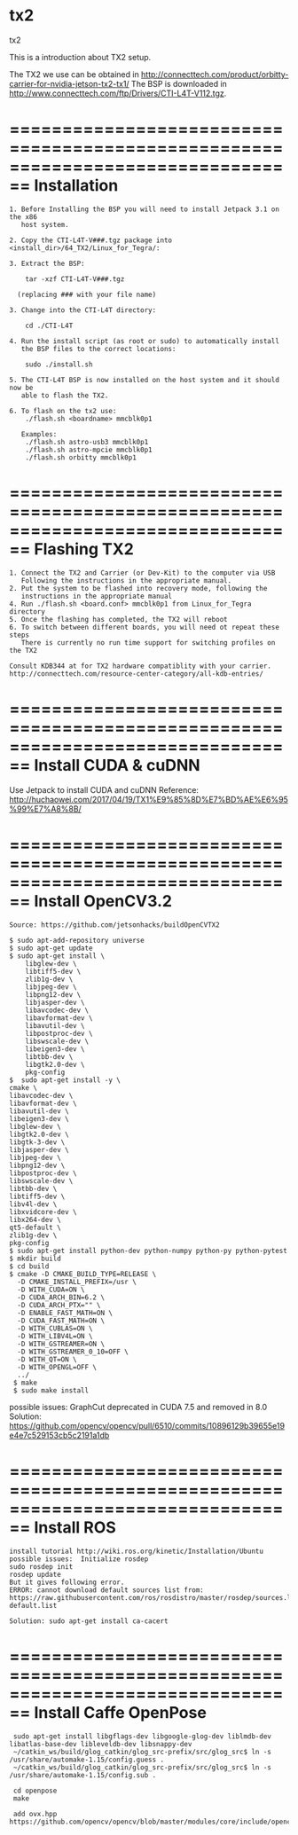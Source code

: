 # tx2
tx2
 
This is a introduction about TX2 setup.

The TX2 we use can be obtained in http://connecttech.com/product/orbitty-carrier-for-nvidia-jetson-tx2-tx1/
The BSP is downloaded in http://www.connecttech.com/ftp/Drivers/CTI-L4T-V112.tgz.

================================================================================
			Installation
================================================================================

	1. Before Installing the BSP you will need to install Jetpack 3.1 on the x86
       host system.  

	2. Copy the CTI-L4T-V###.tgz package into <install_dir>/64_TX2/Linux_for_Tegra/:

    3. Extract the BSP:

		tar -xzf CTI-L4T-V###.tgz

	  (replacing ### with your file name)

	3. Change into the CTI-L4T directory:
		
		cd ./CTI-L4T

	4. Run the install script (as root or sudo) to automatically install
	   the BSP files to the correct locations:

	    sudo ./install.sh

    5. The CTI-L4T BSP is now installed on the host system and it should now be
       able to flash the TX2.

    6. To flash on the tx2 use:
        ./flash.sh <boardname> mmcblk0p1

       Examples:
        ./flash.sh astro-usb3 mmcblk0p1
        ./flash.sh astro-mpcie mmcblk0p1
        ./flash.sh orbitty mmcblk0p1

================================================================================
			Flashing TX2
================================================================================
   
    1. Connect the TX2 and Carrier (or Dev-Kit) to the computer via USB
       Following the instructions in the appropriate manual.
    2. Put the system to be flashed into recovery mode, following the 
       instructions in the appropriate manual
    4. Run ./flash.sh <board.conf> mmcblk0p1 from Linux_for_Tegra directory
    5. Once the flashing has completed, the TX2 will reboot 
    6. To switch between different boards, you will need ot repeat these steps
       There is currently no run time support for switching profiles on the TX2

    Consult KDB344 at for TX2 hardware compatiblity with your carrier.
    http://connecttech.com/resource-center-category/all-kdb-entries/

================================================================================
			Install CUDA & cuDNN
================================================================================
   
   Use Jetpack to install CUDA and cuDNN
   Reference: http://huchaowei.com/2017/04/19/TX1%E9%85%8D%E7%BD%AE%E6%95%99%E7%A8%8B/
   

================================================================================
			Install OpenCV3.2
================================================================================
    Source: https://github.com/jetsonhacks/buildOpenCVTX2
    
    $ sudo apt-add-repository universe
    $ sudo apt-get update
    $ sudo apt-get install \
	    libglew-dev \
	    libtiff5-dev \
	    zlib1g-dev \
	    libjpeg-dev \
	    libpng12-dev \
	    libjasper-dev \
	    libavcodec-dev \
	    libavformat-dev \
	    libavutil-dev \
	    libpostproc-dev \
	    libswscale-dev \
	    libeigen3-dev \
	    libtbb-dev \
	    libgtk2.0-dev \
	    pkg-config
    $  sudo apt-get install -y \
    cmake \
    libavcodec-dev \
    libavformat-dev \
    libavutil-dev \
    libeigen3-dev \
    libglew-dev \
    libgtk2.0-dev \
    libgtk-3-dev \
    libjasper-dev \
    libjpeg-dev \
    libpng12-dev \
    libpostproc-dev \
    libswscale-dev \
    libtbb-dev \
    libtiff5-dev \
    libv4l-dev \
    libxvidcore-dev \
    libx264-dev \
    qt5-default \
    zlib1g-dev \
    pkg-config
    $ sudo apt-get install python-dev python-numpy python-py python-pytest
    $ mkdir build
    $ cd build
    $ cmake -D CMAKE_BUILD_TYPE=RELEASE \
      -D CMAKE_INSTALL_PREFIX=/usr \
      -D WITH_CUDA=ON \
      -D CUDA_ARCH_BIN=6.2 \
      -D CUDA_ARCH_PTX="" \
      -D ENABLE_FAST_MATH=ON \
      -D CUDA_FAST_MATH=ON \
      -D WITH_CUBLAS=ON \
      -D WITH_LIBV4L=ON \
      -D WITH_GSTREAMER=ON \
      -D WITH_GSTREAMER_0_10=OFF \
      -D WITH_QT=ON \
      -D WITH_OPENGL=OFF \
      ../
     $ make
     $ sudo make install
   

possible issues: GraphCut deprecated in CUDA 7.5 and removed in 8.0
Solution: https://github.com/opencv/opencv/pull/6510/commits/10896129b39655e19e4e7c529153cb5c2191a1db


================================================================================
			Install ROS
================================================================================
    
    install tutorial http://wiki.ros.org/kinetic/Installation/Ubuntu
    possible issues:  Initialize rosdep
	sudo rosdep init
	rosdep update
	But it gives following error.
	ERROR: cannot download default sources list from: https://raw.githubusercontent.com/ros/rosdistro/master/rosdep/sources.list.d/20-default.list
	
	Solution: sudo apt-get install ca-cacert
================================================================================
			Install Caffe OpenPose
================================================================================
     sudo apt-get install libgflags-dev libgoogle-glog-dev liblmdb-dev libatlas-base-dev libleveldb-dev libsnappy-dev
     ~/catkin_ws/build/glog_catkin/glog_src-prefix/src/glog_src$ ln -s /usr/share/automake-1.15/config.guess .
     ~/catkin_ws/build/glog_catkin/glog_src-prefix/src/glog_src$ ln -s /usr/share/automake-1.15/config.sub .

     cd openpose
     make
  
     add ovx.hpp https://github.com/opencv/opencv/blob/master/modules/core/include/opencv2/core/ovx.hpp
    
